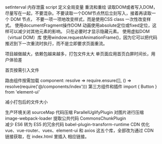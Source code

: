 setInterval
内存泄露
script
定义全局变量
重流和重绘
    读取DOM或者写入DOM，尽量写在一起，不要混杂。不要读取一个DOM节点然后立刻写入，接着再读取一个 DOM 节点，
    不要一项一项地改变样式，而是使用CSS class 一次性改变样式。 使用documentFragment操作DOM
    动画使用absolute定位或fixed定位，这样可以减少对其他元素的影响。
    只在必要时才显示隐藏元素。
    使用虚拟DOM（virtual DOM）库
   使用window.requestAnimationFrame()，因为它可以把代码推迟到下一次重流时执行，而不是立即要求页面重流。
 

   项目越做越大，依赖包越来越多，打包文件太大
单页面应用首页白屏时间长，用户体验差


首页按需引入文件 

  路由组件按需加载    component: resolve => require.ensure([], () => resolve(require('@/components/index')))
  第三方组件和插件    import { Button } from 'element-ui'

减小打包后的文件大小   

  生产环境关闭 sourceMap
  代码压缩  ParallelUglifyPlugin   对图片进行压缩 image-webpack-loader
  提取公共代码  CommonsChunkPlugin  
  减少 ES6 转为 ES5 的冗余代码    babel-plugin-transform-runtime 
  CDN 优化 
     vue、vue-router、vuex、element-ui 和 axios 这五个库，全部改为通过 CDN 链接获取，在 index.html 里插入 相应链接。
